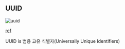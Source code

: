 UUID
------
![uuid](https://img1.daumcdn.net/thumb/R1280x0/?scode=mtistory2&fname=https%3A%2F%2Fblog.kakaocdn.net%2Fdn%2F8DRJX%2FbtqLW8TORg6%2FfzbndVYp25iJKC1ROOGdA1%2Fimg.png)

[ref](https://wakestand.tistory.com/361)         
                           
UUID is 범용 고유 식별자(Universally Unique Identifiers)
